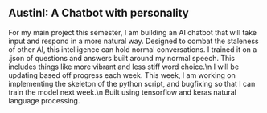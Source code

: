## AustinI: A Chatbot with personality

For my main project this semester, I am building an AI chatbot that will take input and respond in a more natural way. Designed to combat the staleness of other AI, 
this intelligence can hold normal conversations. I trained it on a .json of questions and answers built around my normal speech. This includes things like more vibrant and
less stiff word choice.\n I will be updating based off progress each week. This week, I am working on implementing the skeleton of the python script, and bugfixing so that I can
train the model next week.\n
Built using tensorflow and keras natural language processing.
